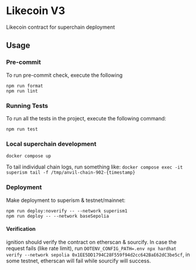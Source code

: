 # Likecoin V3

Likecoin contract for superchain deployment

## Usage

### Pre-commit

To run pre-commit check, execute the following

```
npm run format
npm run lint
```

### Running Tests

To run all the tests in the project, execute the following command:

```shell
npm run test
```

### Local superchain development

```
docker compose up
```

To tail individual chain logs, run something like: `docker compose exec -it superism tail -f /tmp/anvil-chain-902-{timestamp}`


### Deployment

Make deployment to superism & testnet/mainnet: 

```
npm run deploy:noverify -- --network superism1
npm run deploy -- --network baseSepolia
```

#### Verification

ignition should verify the contract on etherscan & sourcify. In case the request fails (like rate limit), run `DOTENV_CONFIG_PATH=.env npx hardhat verify --network sepolia 0x1EE5DD1794C28F559f94d2cc642BaE62dC3be5cf`, in some testnet, etherscan will fail while sourcify will success.